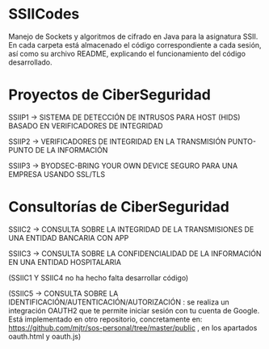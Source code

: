 # SSIICodes
Manejo de Sockets y algoritmos de cifrado en Java para la asignatura SSII.
En cada carpeta está almacenado el código correspondiente a cada sesión, así como su archivo README, explicando el funcionamiento del código desarrollado.

# Proyectos de CiberSeguridad

SSIIP1 -> SISTEMA DE DETECCIÓN DE INTRUSOS PARA HOST (HIDS) BASADO EN VERIFICADORES DE INTEGRIDAD

SSIIP2 -> VERIFICADORES DE INTEGRIDAD EN LA TRANSMISIÓN PUNTO-PUNTO DE LA INFORMACIÓN

SSIIP3 -> BYODSEC-BRING YOUR OWN DEVICE SEGURO PARA UNA EMPRESA USANDO SSL/TLS

# Consultorías de CiberSeguridad

SSIIC2 -> CONSULTA SOBRE LA INTEGRIDAD DE LA TRANSMISIONES DE UNA ENTIDAD BANCARIA CON APP

SSIIC3 -> CONSULTA SOBRE LA CONFIDENCIALIDAD DE LA INFORMACIÓN EN UNA ENTIDAD HOSPITALARIA

(SSIIC1 Y SSIIC4 no ha hecho falta desarrollar código)

(SSIIC5 -> CONSULTA SOBRE LA IDENTIFICACIÓN/AUTENTICACIÓN/AUTORIZACIÓN : se realiza un integración OAUTH2 que te permite iniciar sesión con tu cuenta de Google. Está implementado en otro repositorio, concretamente en: https://github.com/mjtr/sos-personal/tree/master/public , en los apartados oauth.html y oauth.js)
